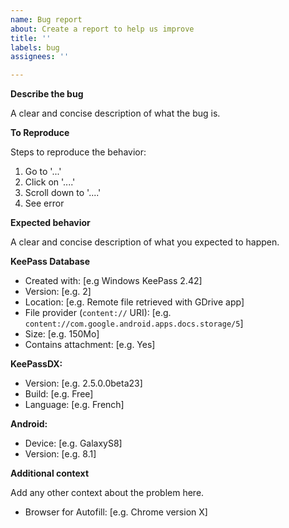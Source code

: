 ```yaml
---
name: Bug report
about: Create a report to help us improve
title: ''
labels: bug
assignees: ''

---
```


**Describe the bug**

A clear and concise description of what the bug is.

**To Reproduce**

Steps to reproduce the behavior:
1. Go to '...'
2. Click on '....'
3. Scroll down to '....'
4. See error

**Expected behavior**

A clear and concise description of what you expected to happen.

**KeePass Database**

 - Created with: [e.g Windows KeePass 2.42]
 - Version: [e.g. 2]
 - Location: [e.g. Remote file retrieved with GDrive app]
 - File provider (`content://` URI): [e.g. `content://com.google.android.apps.docs.storage/5`]
 - Size: [e.g. 150Mo]
 - Contains attachment: [e.g. Yes]

**KeePassDX:**

 - Version: [e.g. 2.5.0.0beta23]
 - Build: [e.g. Free]
 - Language: [e.g. French]

**Android:**

 - Device: [e.g. GalaxyS8]
 - Version: [e.g. 8.1]

**Additional context**

Add any other context about the problem here.
 - Browser for Autofill: [e.g. Chrome version X]
